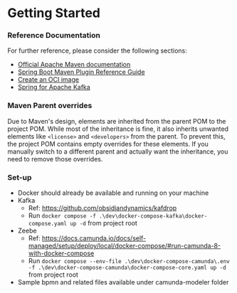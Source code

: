 # Getting Started

### Reference Documentation
For further reference, please consider the following sections:

* [Official Apache Maven documentation](https://maven.apache.org/guides/index.html)
* [Spring Boot Maven Plugin Reference Guide](https://docs.spring.io/spring-boot/3.5.3/maven-plugin)
* [Create an OCI image](https://docs.spring.io/spring-boot/3.5.3/maven-plugin/build-image.html)
* [Spring for Apache Kafka](https://docs.spring.io/spring-boot/3.5.3/reference/messaging/kafka.html)

### Maven Parent overrides

Due to Maven's design, elements are inherited from the parent POM to the project POM.
While most of the inheritance is fine, it also inherits unwanted elements like `<license>` and `<developers>` from the parent.
To prevent this, the project POM contains empty overrides for these elements.
If you manually switch to a different parent and actually want the inheritance, you need to remove those overrides.

### Set-up
* Docker should already be available and running on your machine
* Kafka
  * Ref: https://github.com/obsidiandynamics/kafdrop 
  * Run  ```docker compose -f .\dev\docker-compose-kafka\docker-compose.yaml up -d``` from project root
* Zeebe
  * Ref: https://docs.camunda.io/docs/self-managed/setup/deploy/local/docker-compose/#run-camunda-8-with-docker-compose
  * Run ```docker compose --env-file .\dev\docker-compose-camunda\.env -f .\dev\docker-compose-camunda\docker-compose-core.yaml up -d``` from project root
* Sample bpmn and related files available under camunda-modeler folder
